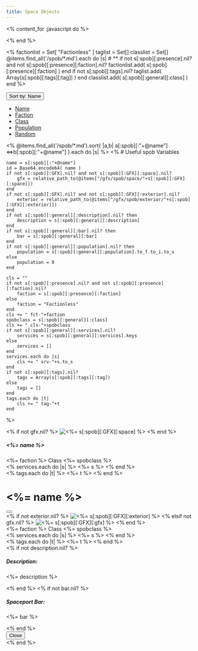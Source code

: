```yaml
---
title: Space Objects
---
```


<% content_for :javascript do %>
<script>
function sortbydata( d ) {
    var dsort = "data-"+d;
    var $spobs = $('#spobs');
    var $spoblist = $spobs.children(".col").detach();
    $spoblist.sort( function( a, b ) {
        var ad = a.getAttribute(dsort);
        var bd = b.getAttribute(dsort);
        var c =  (''+ad).localeCompare(bd);
        if (c)
            return c;
        var an = a.getAttribute("data-Name");
        var bn = b.getAttribute("data-Name");
        return (''+an).localeCompare(bn);
    } );
    $spoblist.appendTo($spobs);
    $('button#btn-sort').text("Sort by: "+d);
}
function randomize() {
    var $spobs = $('#spobs');
    var $spoblist = $spobs.children(".col").detach();
    $spoblist.sort( function( a, b ) {
        return Math.random() < 0.5;
    } );
    $spoblist.appendTo($spobs);
    $('button#btn-sort').text("Sort by: Random");
}
</script>

<% end %>
<!-- First get some global stuff. -->
<%
factionlist = Set[ "Factionless" ]
taglist = Set[]
classlist = Set[]
@items.find_all('/spob/*.md').each do |s| # **
    if not s[:spob][:presence].nil? and not s[:spob][:presence][:faction].nil?
        factionlist.add( s[:spob][:presence][:faction] )
    end
    if not s[:spob][:tags].nil?
        taglist.add( Array(s[:spob][:tags][:tag]) )
    end
    classlist.add( s[:spob][:general][:class] )
end
%>

<div id="selection" class="m-3">
 <div class="dropdown">
  <button id="btn-sort" class="btn btn-primary dropdown-toggle" type="button" data-bs-toggle="dropdown" aria-expanded="false">
  Sort by: Name
  </button>
  <ul class="dropdown-menu">
   <li><a class="dropdown-item" href="#" onclick="sortbydata('Name');">Name</a></li>
   <li><a class="dropdown-item" href="#" onclick="sortbydata('Faction');">Faction</a></li>
   <li><a class="dropdown-item" href="#" onclick="sortbydata('Class');">Class</a></li>
   <li><a class="dropdown-item" href="#" onclick="sortbydata('Population');">Population</a></li>
   <li><a class="dropdown-item" href="#" onclick="randomize();">Random</a></li>
  </ul>
 </div>
</div>

<!-- Now display all the spobs. -->
<div class="row row-cols-1 row-cols-md-5 g-4" id="spobs">
<% @items.find_all('/spob/*.md').sort{ |a,b| a[:spob][:"+@name"]<=>b[:spob][:"+@name"] }.each do |s| %> <!--*-->
<%
    # Useful spob Variables

    name = s[:spob][:"+@name"]
    id = Base64.encode64( name )
    if not s[:spob][:GFX].nil? and not s[:spob][:GFX][:space].nil?
        gfx = relative_path_to(@items["/gfx/spob/space/"+s[:spob][:GFX][:space]])
    end
    if not s[:spob][:GFX].nil? and not s[:spob][:GFX][:exterior].nil?
        exterior = relative_path_to(@items["/gfx/spob/exterior/"+s[:spob][:GFX][:exterior]])
    end
    if not s[:spob][:general][:description].nil? then
        description = s[:spob][:general][:description]
    end
    if not s[:spob][:general][:bar].nil? then
        bar = s[:spob][:general][:bar]
    end
    if not s[:spob][:general][:population].nil? then
        population = s[:spob][:general][:population].to_f.to_i.to_s
    else
        population = 0
    end

    cls = ""
    if not s[:spob][:presence].nil? and not s[:spob][:presence][:faction].nil?
        faction = s[:spob][:presence][:faction]
    else
        faction = "Factionless"
    end
    cls += " fct-"+faction
    spobclass = s[:spob][:general][:class]
    cls += " cls-"+spobclass
    if not s[:spob][:general][:services].nil?
        services = s[:spob][:general][:services].keys
    else
        services = []
    end
    services.each do |s|
        cls += " srv-"+s.to_s
    end
    if not s[:spob][:tags].nil?
        tags = Array(s[:spob][:tags][:tag])
    else
        tags = []
    end
    tags.each do |t|
        cls += " tag-"+t
    end
%>
 <!-- Card -->
 <div class="col <%= cls %>" data-Name="<%= name %>" data-Faction="<%= faction %>" data-Class="<%= spobclass %>" data-Population="<%= population %>" >
  <div class="card bg-black" data-bs-toggle="modal" data-bs-target="#modal-<%= id %>" >
   <% if not gfx.nil? %>
   <img src="<%= gfx %>" class="card-img-top" alt="<%= s[:spob][:GFX][:space] %>">
   <% end %>
   <div class="card-body">
    <h5 class="card-title"><%= name %></h5>
    <div class="card-text">
     <div>
      <span class="badge rounded-pill text-bg-primary"><%= faction %></span>
      <span class="badge rounded-pill text-bg-primary">Class <%= spobclass %></span>
     </div>
     <div>
     <% services.each do |s| %>
      <span class="badge rounded-pill text-bg-secondary"><%= s %></span>
     <% end %>
     </div>
     <div>
     <% tags.each do |t| %>
      <span class="badge rounded-pill text-bg-info"><%= t %></span>
     <% end %>
     </div>
    </div>
   </div>
  </div>
 </div>
 <!-- Modal -->
 <div class="modal fade" id="modal-<%= id %>" tabindex="-1" aria-labelledby="modal-label-<%= id %>" aria-hidden="true">
  <div class="modal-dialog modal-xl modal-dialog-centered modal-dialog-scrollable">
   <div class="modal-content">
    <div class="modal-header">
     <h1 class="modal-title fs-5" id="modal-label-<%= id %>"><%= name %></h1>
     <button type="button" class="btn-close" data-bs-dismiss="modal" aria-label="Close"></button>
    </div>
    <div class="modal-body clearfix">
     <% if not exterior.nil? %>
     <img src="<%= exterior %>" class="rounded col-md-6 float-md-end mb-3 ms-md-3" alt="<%= s[:spob][:GFX][:exterior] %>">
     <% elsif not gfx.nil? %>
     <img src="<%= gfx %>" class="col-md-6 float-md-end mb-3 ms-md-3" alt="<%= s[:spob][:GFX][:gfx] %>">
     <% end %>
     <div>
      <span class="badge rounded-pill text-bg-primary"><%= faction %></span>
      <span class="badge rounded-pill text-bg-primary">Class <%= spobclass %></span>
     </div>
     <div>
     <% services.each do |s| %>
      <span class="badge rounded-pill text-bg-secondary"><%= s %></span>
     <% end %>
     </div>
     <div>
     <% tags.each do |t| %>
      <span class="badge rounded-pill text-bg-info"><%= t %></span>
     <% end %>
     </div>
     <% if not description.nil? %>
     <div>
     <h5>Description:</h5>
     <p><%= description %></p>
     </div>
     <% end %>
     <% if not bar.nil? %>
     <div>
     <h5>Spaceport Bar:</h5>
     <p><%= bar %></p>
     </div>
     <% end %>
    </div>
    <div class="modal-footer">
     <button type="button" class="btn btn-secondary" data-bs-dismiss="modal">Close</button>
    </div>
   </div>
  </div>
 </div>
<% end %>
</div>
